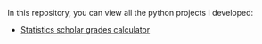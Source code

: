 In this repository, you can view all the python projects I developed:

- <a href = 'https://github.com/Bruno-Gallani/python_projects/blob/main/calculadora_estatistica_notas_escolares.py'>Statistics scholar grades calculator</a>

